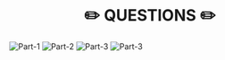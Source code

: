 <h1 align="center"> ✏️ QUESTIONS ✏️</h1>

![ Part-1 ](https://github.com/abhinavkumar2369/PW-Full-Stack-Web-Development-2.0/assets/148275310/1207e1a8-1b98-4a43-b4b0-179c98edbbf1)
![ Part-2 ](https://github.com/abhinavkumar2369/PW-Full-Stack-Web-Development-2.0/assets/148275310/2fc19508-f084-404d-8018-4a9ee9d9ab6d)
![ Part-3 ](https://github.com/abhinavkumar2369/PW-Full-Stack-Web-Development-2.0/assets/148275310/0e5ec1de-8879-406c-8518-6bdd5d9647b4)
![ Part-3 ](https://github.com/abhinavkumar2369/PW-Full-Stack-Web-Development-2.0/assets/148275310/a74f846b-830e-445b-9572-42e952cf1bce)
